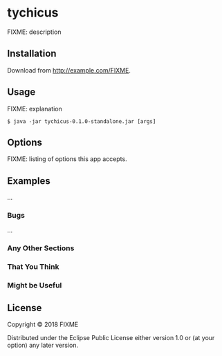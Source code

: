 # tychicus

FIXME: description

## Installation

Download from http://example.com/FIXME.

## Usage

FIXME: explanation

    $ java -jar tychicus-0.1.0-standalone.jar [args]

## Options

FIXME: listing of options this app accepts.

## Examples

...

### Bugs

...

### Any Other Sections
### That You Think
### Might be Useful

## License

Copyright © 2018 FIXME

Distributed under the Eclipse Public License either version 1.0 or (at
your option) any later version.
